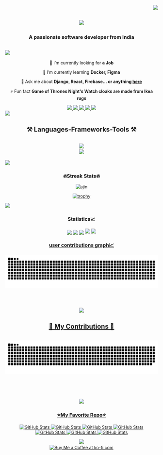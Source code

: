 <img align="right" src="https://visitor-badge.laobi.icu/badge?page_id=salesp07.salesp07" />

<h1 align="center">
    <img src="https://readme-typing-svg.herokuapp.com/?font=Righteous&size=35&center=true&vCenter=true&width=500&height=70&duration=4000&lines=Hi+There!+👋;+I'm+Adithyan+S!;" />
</h1>

<h3 align="center">A passionate software developer from India</h3>

<br/>
<img src="https://user-images.githubusercontent.com/73097560/115834477-dbab4500-a447-11eb-908a-139a6edaec5c.gif">
<div align="center">
 
 🔭 I’m currently looking for **a Job**
 
 🌱 I’m currently learning **Docker, Figma**

💬 Ask me about **Django, React, Firebase... or anything [here](https://github.com/salesp07/salesp07/issues)**

⚡ Fun fact **Game of Thrones Night's Watch cloaks are made from Ikea rugs**

 </div>
 
<div align="center"> 
    <a href="https://www.instagram.com/adhi____s/?hl=en">
        <img src="https://img.shields.io/badge/Instagram-E4405F?style=for-the-badge&logo=instagram&logoColor=white"/>
    </a>
    <a href="https://wa.me/9443835541">
        <img src="https://img.shields.io/badge/WhatsApp-25D366?style=for-the-badge&logo=whatsapp&logoColor=white"/>
    </a>
  <a href="aadhiadithyan313@gmail.com">
    <img src="https://img.shields.io/badge/Gmail-333333?style=for-the-badge&logo=gmail&logoColor=red" />
  </a>
  <a href="https://www.linkedin.com/in/adithyan313/" target="_blank">
    <img src="https://img.shields.io/badge/LinkedIn-0077B5?style=for-the-badge&logo=linkedin&logoColor=white" target="_blank" />
  </a>
  <a href="https://adithyanweb-adithyan313s-projects.vercel.app/" target="_blank">
     <img src="https://img.shields.io/badge/Portfolio-FF5722?style=for-the-badge&logo=todoist&logoColor=white" target="_blank" /> <!-- sqlite, safari, google-chrome are other good icon options -->
  </a>
</div>

 <img src="https://user-images.githubusercontent.com/73097560/115834477-dbab4500-a447-11eb-908a-139a6edaec5c.gif">
 
<h2 align="center">⚒️ Languages-Frameworks-Tools ⚒️</h2>
<br/>
<div align="center">
    <img src="https://skillicons.dev/icons?i=react,bootstrap,html,css,vscode,github,tailwind,git" /><br/>
    <img src="https://skillicons.dev/icons?i=python,javascript,django,firebase,mysql,figma,vercel,postman,vite" /><br>
</div>

<br/>
<img src="https://user-images.githubusercontent.com/73097560/115834477-dbab4500-a447-11eb-908a-139a6edaec5c.gif">

<h3 align="center">🔥Streak Stats🔥</h3>

<!-- custom streak stats: https://git.io/streak-stats -->
<p align="center"><img src="https://streak-stats.demolab.com?user=adithyan313&hide_border=true&type=png" alt="ajin" /></p>

<div align="center">
	
[![trophy](https://github-profile-trophy.vercel.app/?username=adithyan313)](https://github.com/adithyan/github-profile-trophy)

</div>

<img src="https://user-images.githubusercontent.com/73097560/115834477-dbab4500-a447-11eb-908a-139a6edaec5c.gif"><h3 align="center">Statistics📈</h3>
<div align="center">
<a href="https://github.com/adithyan313">
<img align="center" src="http://github-profile-summary-cards.vercel.app/api/cards/stats?username=adithyan313&theme=2077" height="180em" />

<img align="center" src="http://github-profile-summary-cards.vercel.app/api/cards/productive-time?username=adithyan313&theme=2077" height="180em" />
<img align="center" src="http://github-profile-summary-cards.vercel.app/api/cards/profile-details?username=adithyan313&theme=2077" height="180em" />


<img src="/assets/images/horizontal-divider-gradient.gif">
<img src="https://user-images.githubusercontent.com/73097560/115834477-dbab4500-a447-11eb-908a-139a6edaec5c.gif"><h3 align="center">user contributions graph📈</h3>

![snake gif](https://github.com/ajin597/ajin597/blob/output/github-contribution-grid-snake.svg)

<br/><br/>


<img src="https://user-images.githubusercontent.com/73097560/115834477-dbab4500-a447-11eb-908a-139a6edaec5c.gif">

<br/>

<div align="center">
  <h2>🐍 My Contributions 🐍</h2>
  <br>
  <img alt="snake eating my contributions" src="https://raw.githubusercontent.com/salesp07/salesp07/output/github-contribution-grid-snake.svg" />
  
  <br/><br/><br/>
</div>

<img src="https://user-images.githubusercontent.com/73097560/115834477-dbab4500-a447-11eb-908a-139a6edaec5c.gif">

<h3 align="center">⭐My Favorite Repo⭐</h3>

<div>
  <p align="center">
	<a href="https://github.com/adithyan313/MovieTicketBooking.git">
      		<img src="https://github-readme-stats.vercel.app/api/pin/?username=adithyan313&repo=MovieTicketBooking&theme=transparent" alt="GitHub Stats" />
    	</a>
	<a href="https://github.com/adithyan313/Footwear__Project.git">
      		<img src="https://github-readme-stats.vercel.app/api/pin/?username=adithyan313&repo=Footwear__Project&theme=transparent" alt="GitHub Stats" />
    	</a>
	<a href="https://github.com/adithyan313/React-Medico-Project.git">
      		<img src="https://github-readme-stats.vercel.app/api/pin/?username=adithyan313&repo=React-Medico-Project&theme=transparent" alt="GitHub Stats" />
    	</a>
	<a href="https://github.com/adithyan313/Calculator.git">
      		<img src="https://github-readme-stats.vercel.app/api/pin/?username=adithyan313&repo=Calculator&theme=transparent" alt="GitHub Stats" />
    	</a>
    	<a href="https://github.com/adithyan313/DjangoMedico-Project.git">
      		<img src="https://github-readme-stats.vercel.app/api/pin/?username=adithyan313&repo=DjangoMedico-Project&theme=transparent" alt="GitHub Stats" />
    	</a>
    	<a href="https://github.com/adithyan313/MyPortfolio.git">
      		<img src="https://github-readme-stats.vercel.app/api/pin/?username=adithyan313&repo=MyPortfolio&theme=transparent" alt="GitHub Stats" />
    	</a>
    	<a href="https://github.com/adithyan313/MusicLibrary.git">
      		<img src="https://github-readme-stats.vercel.app/api/pin/?username=adithyan313&repo=MusicLibrary&theme=transparent" alt="GitHub Stats" />
    	</a>
</div>
<img src="https://user-images.githubusercontent.com/73097560/115834477-dbab4500-a447-11eb-908a-139a6edaec5c.gif">


<div align="center">
<a href='https://ko-fi.com/V7V4RAK9C' target='_blank'><img height='64' style='border:0px;height:64px;' src='https://storage.ko-fi.com/cdn/kofi1.png?v=3' border='0' alt='Buy Me a Coffee at ko-fi.com' /></a>
</div>

<br/>
